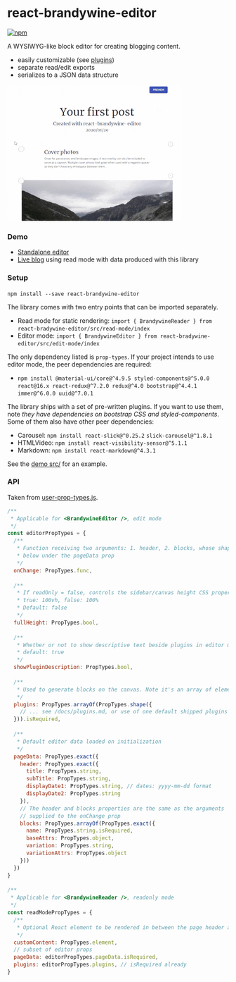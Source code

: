# react-brandywine-editor

[![npm](https://img.shields.io/npm/v/react-brandywine-editor)](https://www.npmjs.com/package/react-brandywine-editor)

A WYSIWYG-like block editor for creating blogging content. 
- easily customizable (see [plugins](https://github.com/alec-ng/react-brandywine-editor/blob/master/docs/plugins.md))
- separate read/edit exports
- serializes to a JSON data structure

![react-brandywine-editor overview](https://github.com/alec-ng/react-brandywine-editor/blob/master/docs/features.gif?raw=true)

### Demo

* [Standalone editor](https://alec-ng.github.io/react-brandywine-editor/demo/dist/)
* [Live blog](https://alecng.ca/blog) using read mode with data produced with this library

### Setup

`npm install --save react-brandywine-editor`

The library comes with two entry points that can be imported separately.
* Read mode for static rendering: `import { BrandywineReader } from react-bradywine-editor/src/read-mode/index`
* Editor mode: `import { BrandywineEditor } from react-bradywine-editor/src/edit-mode/index`

The only dependency listed is `prop-types`. If your project intends to use editor mode, the peer dependencies are required:
* `npm install @material-ui/core@^4.9.5 styled-components@^5.0.0 react@16.x react-redux@^7.2.0 redux@^4.0 bootstrap@^4.4.1 immer@^6.0.0 uuid@^7.0.1`

The library ships with a set of pre-written plugins. If you want to use them, note _they have dependencies on bootstrap CSS and styled-components_. Some of them also have other peer dependencies:
  * Carousel: `npm install react-slick@^0.25.2` `slick-carousel@^1.8.1`
  * HTMLVideo: `npm install react-visibility-sensor@^5.1.1`
  * Markdown: `npm install react-markdown@^4.3.1`

See the [demo src/](https://github.com/alec-ng/react-brandywine-editor/blob/master/demo/src) for an example.

### API

Taken from [user-prop-types.js](src/user-prop-types.js).

```javascript
/**
 * Applicable for <BrandywineEditor />, edit mode
 */
const editorPropTypes = {
  /**
   * Function receiving two arguments: 1. header, 2. blocks, whose shape is described
   * below under the pageData prop
   */
  onChange: PropTypes.func,
  
  /**
   * If readOnly = false, controls the sidebar/canvas height CSS property. 
   * true: 100vh, false: 100%
   * Default: false
   */
  fullHeight: PropTypes.bool,
  
  /**
   * Whether or not to show descriptive text beside plugins in editor mode	
   * default: true
   */
  showPluginDescription: PropTypes.bool,
  
  /**
   * Used to generate blocks on the canvas. Note it's an array of element types, not elements
   */
  plugins: PropTypes.arrayOf(PropTypes.shape({
    // ... see /docs/plugins.md, or use of one default shipped plugins in /src/plugins/
  })).isRequired,
  
  /**
   * Default editor data loaded on initialization
   */
  pageData: PropTypes.exact({
    header: PropTypes.exact({
      title: PropTypes.string,
      subTitle: PropTypes.string,
      displayDate1: PropTypes.string, // dates: yyyy-mm-dd format
      displayDate2: PropTypes.string
    }),
    // The header and blocks properties are the same as the arguments 
    // supplied to the onChange prop
    blocks: PropTypes.arrayOf(PropTypes.exact({
      name: PropTypes.string.isRequired,
      baseAttrs: PropTypes.object,
      variation: PropTypes.string,
      variationAttrs: PropTypes.object
    }))
  })
}

/**
 * Applicable for <BrandywineReader />, readonly mode
 */
const readModePropTypes = {
  /**
   * Optional React element to be rendered in between the page header and the block content
   */
  customContent: PropTypes.element,
  // subset of editor props
  pageData: editorPropTypes.pageData.isRequired,
  plugins: editorPropTypes.plugins, // isRequired already
}
```